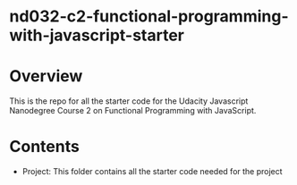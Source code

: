 # nd032-c2-functional-programming-with-javascript-starter

# Overview
This is the repo for all the starter code for the Udacity Javascript Nanodegree Course 2 on Functional Programming with JavaScript.

# Contents
- Project: This folder contains all the starter code needed for the project
